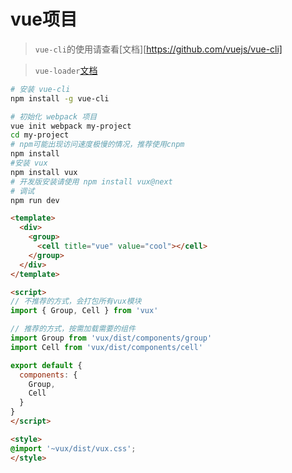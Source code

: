 # vue项目

> `vue-cli`的使用请查看[文档][https://github.com/vuejs/vue-cli]

> `vue-loader`[文档](http://vuejs.github.io/vue-loader/)

``` bash
# 安装 vue-cli
npm install -g vue-cli

# 初始化 webpack 项目
vue init webpack my-project
cd my-project
# npm可能出现访问速度极慢的情况，推荐使用cnpm
npm install
#安装 vux 
npm install vux
# 开发版安装请使用 npm install vux@next
# 调试
npm run dev
```


```` html
<template>
  <div>
    <group>
      <cell title="vue" value="cool"></cell>
    </group>
  </div>
</template>

<script>
// 不推荐的方式，会打包所有vux模块
import { Group, Cell } from 'vux'

// 推荐的方式，按需加载需要的组件
import Group from 'vux/dist/components/group'
import Cell from 'vux/dist/components/cell'

export default {
  components: {
    Group,
    Cell
  }
}
</script>

<style>
@import '~vux/dist/vux.css';
</style>
````
